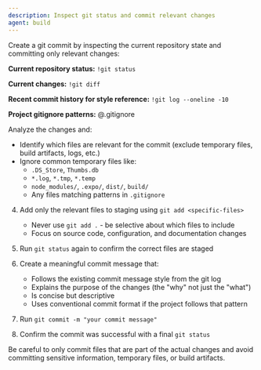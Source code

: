 ```yaml
---
description: Inspect git status and commit relevant changes
agent: build
---
```


Create a git commit by inspecting the current repository state and committing only relevant changes:

**Current repository status:**
`!git status`

**Current changes:**
`!git diff`

**Recent commit history for style reference:**
`!git log --oneline -10`

**Project gitignore patterns:**
@.gitignore

Analyze the changes and:
- Identify which files are relevant for the commit (exclude temporary files, build artifacts, logs, etc.)
- Ignore common temporary files like:
  - `.DS_Store`, `Thumbs.db`
  - `*.log`, `*.tmp`, `*.temp`
  - `node_modules/`, `.expo/`, `dist/`, `build/`
  - Any files matching patterns in `.gitignore`

4. Add only the relevant files to staging using `git add <specific-files>`
   - Never use `git add .` - be selective about which files to include
   - Focus on source code, configuration, and documentation changes

5. Run `git status` again to confirm the correct files are staged

6. Create a meaningful commit message that:
   - Follows the existing commit message style from the git log
   - Explains the purpose of the changes (the "why" not just the "what")
   - Is concise but descriptive
   - Uses conventional commit format if the project follows that pattern

7. Run `git commit -m "your commit message"`

8. Confirm the commit was successful with a final `git status`

Be careful to only commit files that are part of the actual changes and avoid committing sensitive information, temporary files, or build artifacts.
